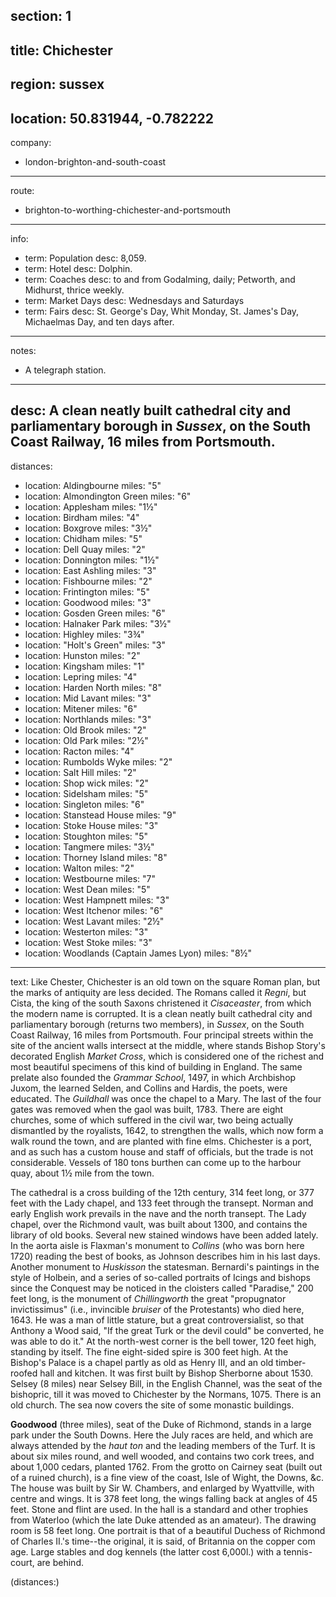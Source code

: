 section: 1
----
title: Chichester
----
region: sussex
----
location: 50.831944, -0.782222
----
company:
- london-brighton-and-south-coast
----
route:
- brighton-to-worthing-chichester-and-portsmouth
----
info:
- term: Population
  desc: 8,059.
- term: Hotel
  desc: Dolphin.
- term: Coaches
  desc: to and from Godalming, daily; Petworth, and Midhurst, thrice weekly.
- term: Market Days
  desc: Wednesdays and Saturdays
- term: Fairs
  desc: St. George's Day, Whit Monday, St. James's Day, Michaelmas Day, and ten days after.
----
notes:
- A telegraph station.
----
desc: A clean neatly built cathedral city and parliamentary borough in *Sussex*, on the South Coast Railway, 16 miles from Portsmouth.
----
distances:
- location: Aldingbourne
  miles: "5"
- location: Almondington Green
  miles: "6"
- location: Applesham
  miles: "1½"
- location: Birdham
  miles: "4"
- location: Boxgrove
  miles: "3½"
- location: Chidham
  miles: "5"
- location: Dell Quay
  miles: "2"
- location: Donnington
  miles: "1½"
- location: East Ashling
  miles: "3"
- location: Fishbourne
  miles: "2"
- location: Frintington
  miles: "5"
- location: Goodwood
  miles: "3"
- location: Gosden Green
  miles: "6"
- location: Halnaker Park
  miles: "3½"
- location: Highley
  miles: "3¾"
- location: "Holt's Green"
  miles: "3"
- location: Hunston
  miles: "2"
- location: Kingsham
  miles: "1"
- location: Lepring
  miles: "4"
- location: Harden North
  miles: "8"
- location: Mid Lavant
  miles: "3"
- location: Mitener
  miles: "6"
- location: Northlands
  miles: "3"
- location: Old Brook
  miles: "2"
- location: Old Park
  miles: "2½"
- location: Racton
  miles: "4"
- location: Rumbolds Wyke
  miles: "2"
- location: Salt Hill
  miles: "2"
- location: Shop wick
  miles: "2"
- location: Sidelsham
  miles: "5"
- location: Singleton
  miles: "6"
- location: Stanstead House
  miles: "9"
- location: Stoke House
  miles: "3"
- location: Stoughton
  miles: "5"
- location: Tangmere
  miles: "3½"
- location: Thorney Island
  miles: "8"
- location: Walton
  miles: "2"
- location: Westbourne
  miles: "7"
- location: West Dean
  miles: "5"
- location: West Hampnett
  miles: "3"
- location: West Itchenor
  miles: "6"
- location: West Lavant
  miles: "2½"
- location: Westerton
  miles: "3"
- location: West Stoke
  miles: "3"
- location: Woodlands (Captain James Lyon)
  miles: "8½"
----
text: Like Chester, Chichester is an old town on the square Roman plan, but the marks of antiquity are less decided. The Romans called it *Regni*, but Cista, the king of the south Saxons christened it *Cisaceaster*, from which the modern name is corrupted. It is a clean neatly built cathedral city and parliamentary borough (returns two members), in *Sussex*, on the South Coast Railway, 16 miles from Portsmouth. Four principal streets within the site of the ancient walls intersect at the middle, where stands Bishop Story's decorated English *Market Cross*, which is considered one of the richest and most beautiful specimens of this kind of building in England. The same prelate also founded the *Grammar School*, 1497, in which Archbishop Juxom, the learned Selden, and Collins and Hardis, the poets, were educated. The *Guildhall* was once the chapel to a Mary. The last of the four gates was removed when the gaol was built, 1783. There are eight churches, some of which suffered in the civil war, two being actually dismantled by the royalists, 1642, to strengthen the walls, which now form a walk round the town, and are planted with fine elms. Chichester is a port, and as such has a custom house and staff of officials, but the trade is not considerable. Vessels of 180 tons burthen can come up to the harbour quay, about 1½ mile from the town.

The cathedral is a cross building of the 12th century, 314 feet long, or 377 feet with the Lady chapel, and 133 feet through the transept. Norman and early English work prevails in the nave and the north transept. The Lady chapel, over the Richmond vault, was built about 1300, and contains the library of old books. Several new stained windows have been added lately. In the aorta aisle is Flaxman's monument to *Collins* (who was born here 1720) reading the best of books, as Johnson describes him in his last days. Another monument to *Huskisson* the statesman. Bernardi's paintings in the style of Holbein, and a series of so-called portraits of Icings and bishops since the Conquest may be noticed in the cloisters called "Paradise," 200 feet long, is the monument of *Chillingworth* the great "propugnator invictissimus" (i.e., invincible *bruiser* of the Protestants) who died here, 1643. He was a man of little stature, but a great controversialist, so that Anthony a Wood said, "If the great Turk or the devil could" be converted, he was able to do it." At the north-west corner is the bell tower, 120 feet high, standing by itself. The fine eight-sided spire is 300 feet high. At the Bishop's Palace is a chapel partly as old as Henry III, and an old timber-roofed hall and kitchen. It was first built by Bishop Sherborne about 1530. Selsey (8 miles) near Selsey Bill, in the English Channel, was the seat of the bishopric, till it was moved to Chichester by the Normans, 1075. There is an old church. The sea now covers the site of some monastic buildings.

**Goodwood** (three miles), seat of the Duke of Richmond, stands in a large park under the South Downs. Here the July races are held, and which are always attended by the *haut ton* and the leading members of the Turf. It is about six miles round, and well wooded, and contains two cork trees, and about 1,000 cedars, planted 1762. From the grotto on Cairney seat (built out of a ruined church), is a fine view of the coast, Isle of Wight, the Downs, &c. The house was built by Sir W. Chambers, and enlarged by Wyattville, with centre and wings. It is 378 feet long, the wings falling back at angles of 45 feet. Stone and flint are used. In the hall is a standard and other trophies from Waterloo (which the late Duke attended as an amateur). The drawing room is 58 feet long. One portrait is that of a beautiful Duchess of Richmond of Charles II.'s time--the original, it is said, of Britannia on the copper com age. Large stables and dog kennels (the latter cost 6,000l.) with a tennis-court, are behind.

(distances:)
